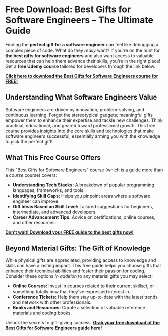 # Free Download: Best Gifts for Software Engineers – The Ultimate Guide

Finding the **perfect gift for a software engineer** can feel like debugging a complex piece of code. What do they *really* want? If you're on the hunt for **the best gifts for software engineers** and also want access to valuable resources that can help them advance their skills, you're in the right place! Get a **free Udemy course** tailored for developers through the link below.

[**Click here to download the Best Gifts for Software Engineers course for FREE!**](https://udemywork.com/best-gifts-for-software-engineers)

## Understanding What Software Engineers Value

Software engineers are driven by innovation, problem-solving, and continuous learning. Forget the stereotypical gadgets; meaningful gifts empower them to enhance their expertise and tackle new challenges. Think practical, educational, and geared toward professional growth. This free course provides insights into the core skills and technologies that make software engineers successful, essentially arming you with the knowledge to pick the perfect gift!

## What This Free Course Offers

This "Best Gifts for Software Engineers" course (which is a guide more than a *course* course) covers:

*   **Understanding Tech Stacks:** A breakdown of popular programming languages, frameworks, and tools.
*   **Identifying Skill Gaps:** Helps you pinpoint areas where a software engineer can improve.
*   **Gift Ideas Based on Skill Level:** Tailored suggestions for beginners, intermediate, and advanced developers.
*   **Career Advancement Tips:** Advice on certifications, online courses, and other resources.

[**Don't wait! Download your FREE guide to the best gifts now!**](https://udemywork.com/best-gifts-for-software-engineers)

## Beyond Material Gifts: The Gift of Knowledge

While physical gifts are appreciated, providing access to knowledge and skills can have a lasting impact. This free guide helps you choose gifts that enhance their technical abilities and foster their passion for coding. Consider these options *in addition* to any material gifts you may select:

*   **Online Courses:** Invest in courses related to their current skillset, or something totally new that they've expressed interest in.
*   **Conference Tickets:** Help them stay up-to-date with the latest trends and network with other professionals.
*   **Books and Resources:** Curate a selection of valuable reference materials and coding books.

Unlock the secrets to gift-giving success. **[Grab your free download of the Best Gifts for Software Engineers guide here!](https://udemywork.com/best-gifts-for-software-engineers)**

